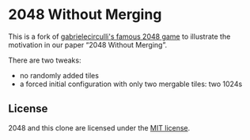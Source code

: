 # 2048 Without Merging
This is a fork of
[gabrielecirculli's famous 2048 game](https://github.com/gabrielecirulli/2048)
to illustrate the motivation in our paper &ldquo;2048 Without Merging&rdquo;.

There are two tweaks:
* no randomly added tiles
* a forced initial configuration with only two mergable tiles: two 1024s

## License
2048 and this clone are licensed under the [MIT license](https://github.com/gabrielecirulli/2048/blob/master/LICENSE.txt).

